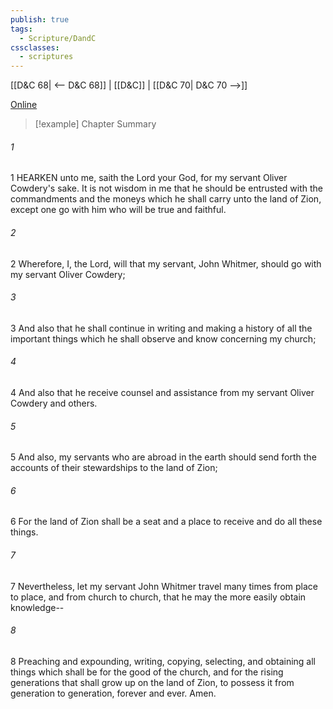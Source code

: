 ```yaml
---
publish: true
tags:
  - Scripture/DandC
cssclasses:
  - scriptures
---
```

[[D&C 68| <-- D&C 68]] | [[D&C]] | [[D&C 70| D&C 70 -->]]

[Online](https://churchofjesuschrist.org/study/scriptures/dc-testament/dc/69?lang=eng)

>[!example] Chapter Summary
>
###### 1
1 HEARKEN unto me, saith the Lord your God, for my servant Oliver Cowdery's sake. It is not wisdom in me that he should be entrusted with the commandments and the moneys which he shall carry unto the land of Zion, except one go with him who will be true and faithful.
###### 2
2 Wherefore, I, the Lord, will that my servant, John Whitmer, should go with my servant Oliver Cowdery;
###### 3
3 And also that he shall continue in writing and making a history of all the important things which he shall observe and know concerning my church;
###### 4
4 And also that he receive counsel and assistance from my servant Oliver Cowdery and others.
###### 5
5 And also, my servants who are abroad in the earth should send forth the accounts of their stewardships to the land of Zion;
###### 6
6 For the land of Zion shall be a seat and a place to receive and do all these things.
###### 7
7 Nevertheless, let my servant John Whitmer travel many times from place to place, and from church to church, that he may the more easily obtain knowledge--
###### 8
8 Preaching and expounding, writing, copying, selecting, and obtaining all things which shall be for the good of the church, and for the rising generations that shall grow up on the land of Zion, to possess it from generation to generation, forever and ever. Amen.




